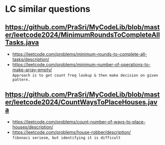 # LC similar questions 


## https://github.com/PraSri/MyCodeLib/blob/master/leetcode2024/MinimumRoundsToCompleteAllTasks.java
- https://leetcode.com/problems/minimum-rounds-to-complete-all-tasks/description/
- https://leetcode.com/problems/minimum-number-of-operations-to-make-array-empty/
  <br/>``Approach is to get count freq lookup & then make decision on given pattern.``<br/>

## https://github.com/PraSri/MyCodeLib/blob/master/leetcode2024/CountWaysToPlaceHouses.java
- https://leetcode.com/problems/count-number-of-ways-to-place-houses/description/
- https://leetcode.com/problems/house-robber/description/
<br/>``fibonaci seriesm, but identifying it is difficult``<br/>
  
